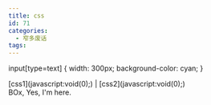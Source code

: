 ```yaml
---
title: css
id: 71
categories:
  - 窄多废话
tags:
---
```


input[type=text] {
width: 300px;
background-color: cyan;
}

<title>CSS Style Change Script</title>   <script type="text/javascript">  var mycss=getCookie("mycss"); if(mycss != "" &amp;&amp; mycss != undefined ){ 	document.write('
<link rel="stylesheet" xhref="css-test/css'+mycss+'.css" mce_href="css-test/css'+mycss+'.css" type="text/css" id="cssstyle">'); }else{ 	document.write('
<link rel="stylesheet" xhref="css-test/css1.css" mce_href="css-test/css1.css" type="text/css" id="cssstyle">'); }  function chg(t){ 	document.getElementById('cssstyle').href = 'css-test/css'+t+'.css'; 	 	var today = new Date();     var expires = new Date();     expires.setTime(today.getTime() + 1000*3600*24*365);   	setCookie('mycss',t,expires); 	 } function setCookie(name, value, expire) { 	document.cookie = name + "=" + escape(value)+ ((expire == null) ? "" : ("; expires=" + expire.toGMTString())); }  function getCookie(Name) { 	var search = Name + "="; 	if (document.cookie.length > 0) { 	        offset = document.cookie.indexOf(search); 	        if (offset != -1) { 	                offset += search.length; 	                end = document.cookie.indexOf(";", offset); 	                if (end == -1) 	        	        end = document.cookie.length; 	                return unescape(document.cookie.substring(offset, end)); 	        } 	} } </script>  [css1](javascript:void(0);) | [css2](javascript:void(0);)
<div id="box">BOx, Yes, I'm here.</div>
